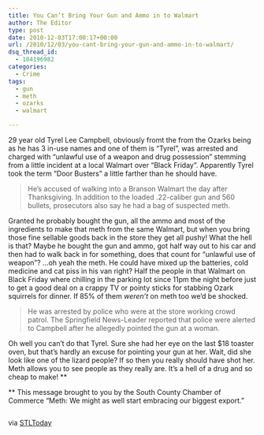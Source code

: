 ```yaml
---
title: You Can’t Bring Your Gun and Ammo in to Walmart
author: The Editor
type: post
date: 2010-12-03T17:00:17+00:00
url: /2010/12/03/you-cant-bring-your-gun-and-ammo-in-to-walmart/
dsq_thread_id:
  - 184196982
categories:
  - Crime
tags:
  - gun
  - meth
  - ozarks
  - walmart

---
```

29 year old Tyrel Lee Campbell, obviously fromt the from the Ozarks being as he has 3 in-use names and one of them is &#8220;Tyrel&#8221;, was arrested and charged with &#8220;unlawful use of a weapon and drug possession&#8221; stemming from a little incident at a local Walmart over &#8220;Black Friday&#8221;. Apparently Tyrel took the term &#8220;Door Busters&#8221; a little farther than he should have.

> He&#8217;s accused of walking into a Branson Walmart the day after Thanksgiving. In addition to the loaded .22-caliber gun and 560 bullets, prosecutors also say he had a bag of suspected meth.

Granted he probably bought the gun, all the ammo and most of the ingredients to make that meth from the same Walmart, but when you bring those fine sellable goods back in the store they get all pushy! What the hell is that? Maybe he bought the gun and ammo, got half way out to his car and then had to walk back in for something, does that count for &#8220;unlawful use of weapon&#8221;? &#8230;oh yeah the meth. He could have mixed up the batteries, cold medicine and cat piss in his van right? Half the people in that Walmart on Black Friday where chilling in the parking lot since 11pm the night before just to get a good deal on a crappy TV or pointy sticks for stabbing Ozark squirrels for dinner. If 85% of them _weren&#8217;t_ on meth too we&#8217;d be shocked.

> He was arrested by police who were at the store working crowd patrol. The Springfield News-Leader reported that police were alerted to Campbell after he allegedly pointed the gun at a woman.

Oh well you can&#8217;t do that Tyrel. Sure she had her eye on the last $18 toaster oven, but that&#8217;s hardly an excuse for pointing your gun at her. Wait, did she look like one of the lizard people? If so then you really should have shot her. Meth allows you to see people as they really are. It&#8217;s a hell of a drug and so cheap to make! **

** This message brought to you by the South County Chamber of Commerce &#8220;Meth: We might as well start embracing our biggest export.&#8221;

<p style="text-align: center;">
  <a href="http://media.punchingkitty.com/wordpress/2010/12/100531-chewbacca-meth.jpeg"><img class="aligncenter size-full wp-image-8102" title="100531-chewbacca-meth" src="http://media.punchingkitty.com/wordpress/2010/12/100531-chewbacca-meth.jpeg?filter=resize&w=450" alt="" /></a>
</p>

<p style="text-align: left;">
  via <a href="http://www.stltoday.com/news/local/crime-and-courts/article_12f24546-fe17-11df-8f14-00127992bc8b.html" target="_blank">STLToday</a>
</p>